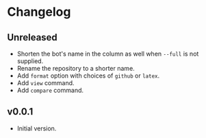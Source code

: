 # Changelog

## Unreleased

- Shorten the bot's name in the column as well when `--full` is not supplied.
- Rename the repository to a shorter name.
- Add `format` option with choices of `github` or `latex`.
- Add `view` command.
- Add `compare` command.

## v0.0.1

- Initial version.